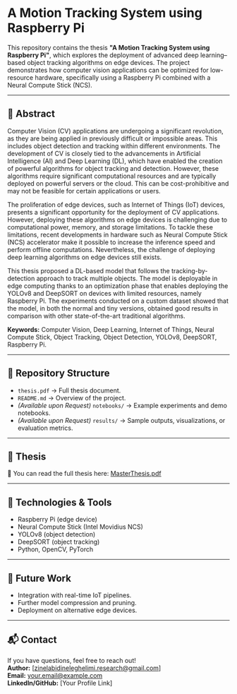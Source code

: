 # A Motion Tracking System using Raspberry Pi

This repository contains the thesis **"A Motion Tracking System using Raspberry Pi"**, which explores the deployment of advanced deep learning–based object tracking algorithms on edge devices. The project demonstrates how computer vision applications can be optimized for low-resource hardware, specifically using a Raspberry Pi combined with a Neural Compute Stick (NCS).

---

## 📖 Abstract
Computer Vision (CV) applications are undergoing a significant revolution, as they are being applied in previously difficult or impossible areas. This includes object detection and tracking within different environments. The development of CV is closely tied to the advancements in Artificial Intelligence (AI) and Deep Learning (DL), which have enabled the creation of powerful algorithms for object tracking and detection. However, these algorithms require significant computational resources and are typically deployed on powerful servers or the cloud. This can be cost-prohibitive and may not be feasible for certain applications or users.  

The proliferation of edge devices, such as Internet of Things (IoT) devices, presents a significant opportunity for the deployment of CV applications. However, deploying these algorithms on edge devices is challenging due to computational power, memory, and storage limitations. To tackle these limitations, recent developments in hardware such as Neural Compute Stick (NCS) accelerator make it possible to increase the inference speed and perform offline computations. Nevertheless, the challenge of deploying deep learning algorithms on edge devices still exists.  

This thesis proposed a DL-based model that follows the tracking-by-detection approach to track multiple objects. The model is deployable in edge computing thanks to an optimization phase that enables deploying the YOLOv8 and DeepSORT on devices with limited resources, namely Raspberry Pi. The experiments conducted on a custom dataset showed that the model, in both the normal and tiny versions, obtained good results in comparison with other state-of-the-art traditional algorithms.  

**Keywords:** Computer Vision, Deep Learning, Internet of Things, Neural Compute Stick, Object Tracking, Object Detection, YOLOv8, DeepSORT, Raspberry Pi.

---

## 📂 Repository Structure
- `thesis.pdf` → Full thesis document.  
- `README.md` → Overview of the project.  
- *(Available upon Request)* `notebooks/` → Example experiments and demo notebooks.  
- *(Available upon Request)* `results/` → Sample outputs, visualizations, or evaluation metrics.  

---

## 📑 Thesis
📄 You can read the full thesis here: [MasterThesis.pdf](https://github.com/zinelabidineleghelimi/MotionTrackingSystem/blob/main/MasterThesis.pdf)  

---

## 🚀 Technologies & Tools
- Raspberry Pi (edge device)  
- Neural Compute Stick (Intel Movidius NCS)  
- YOLOv8 (object detection)  
- DeepSORT (object tracking)  
- Python, OpenCV, PyTorch  

---

## 🔮 Future Work
- Integration with real-time IoT pipelines.  
- Further model compression and pruning.  
- Deployment on alternative edge devices.  

---

## 📬 Contact
If you have questions, feel free to reach out!  
**Author:** [zinelabidineleghelimi.research@gmail.com]  
**Email:** your.email@example.com  
**LinkedIn/GitHub:** [Your Profile Link]  
